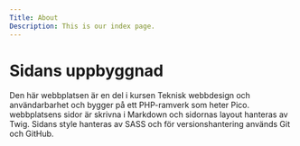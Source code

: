 ```yaml
---
Title: About
Description: This is our index page.
---
```

<h1>Sidans uppbyggnad</h1>
Den här webbplatsen är en del i kursen Teknisk webbdesign och användarbarhet och bygger på ett PHP-ramverk som heter Pico.
webbplatsens sidor är skrivna i Markdown och sidornas layout hanteras av Twig.
Sidans style hanteras av SASS och för versionshantering används Git och GitHub.
